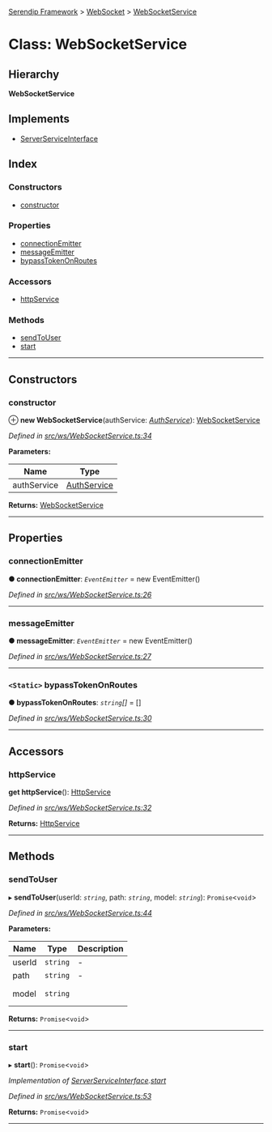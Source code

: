 [Serendip Framework](../README.md) > [WebSocket](../modules/websocket.md) > [WebSocketService](../classes/websocket.websocketservice.md)

# Class: WebSocketService

## Hierarchy

**WebSocketService**

## Implements

* [ServerServiceInterface](../interfaces/server.serverserviceinterface-1.md)

## Index

### Constructors

* [constructor](websocket.websocketservice.md#constructor)

### Properties

* [connectionEmitter](websocket.websocketservice.md#connectionemitter)
* [messageEmitter](websocket.websocketservice.md#messageemitter)
* [bypassTokenOnRoutes](websocket.websocketservice.md#bypasstokenonroutes)

### Accessors

* [httpService](websocket.websocketservice.md#httpservice)

### Methods

* [sendToUser](websocket.websocketservice.md#sendtouser)
* [start](websocket.websocketservice.md#start)

---

## Constructors

<a id="constructor"></a>

###  constructor

⊕ **new WebSocketService**(authService: *[AuthService](auth.authservice.md)*): [WebSocketService](websocket.websocketservice.md)

*Defined in [src/ws/WebSocketService.ts:34](https://github.com/m-esm/serendip/blob/17b0858/src/ws/WebSocketService.ts#L34)*

**Parameters:**

| Name | Type |
| ------ | ------ |
| authService | [AuthService](auth.authservice.md) |

**Returns:** [WebSocketService](websocket.websocketservice.md)

___

## Properties

<a id="connectionemitter"></a>

###  connectionEmitter

**● connectionEmitter**: *`EventEmitter`* =  new EventEmitter()

*Defined in [src/ws/WebSocketService.ts:26](https://github.com/m-esm/serendip/blob/17b0858/src/ws/WebSocketService.ts#L26)*

___
<a id="messageemitter"></a>

###  messageEmitter

**● messageEmitter**: *`EventEmitter`* =  new EventEmitter()

*Defined in [src/ws/WebSocketService.ts:27](https://github.com/m-esm/serendip/blob/17b0858/src/ws/WebSocketService.ts#L27)*

___
<a id="bypasstokenonroutes"></a>

### `<Static>` bypassTokenOnRoutes

**● bypassTokenOnRoutes**: *`string`[]* =  []

*Defined in [src/ws/WebSocketService.ts:30](https://github.com/m-esm/serendip/blob/17b0858/src/ws/WebSocketService.ts#L30)*

___

## Accessors

<a id="httpservice"></a>

###  httpService

**get httpService**(): [HttpService](http.httpservice.md)

*Defined in [src/ws/WebSocketService.ts:32](https://github.com/m-esm/serendip/blob/17b0858/src/ws/WebSocketService.ts#L32)*

**Returns:** [HttpService](http.httpservice.md)

___

## Methods

<a id="sendtouser"></a>

###  sendToUser

▸ **sendToUser**(userId: *`string`*, path: *`string`*, model: *`string`*): `Promise`<`void`>

*Defined in [src/ws/WebSocketService.ts:44](https://github.com/m-esm/serendip/blob/17b0858/src/ws/WebSocketService.ts#L44)*

**Parameters:**

| Name | Type | Description |
| ------ | ------ | ------ |
| userId | `string` |  \- |
| path | `string` |  \- |
| model | `string` |  <br><br> |

**Returns:** `Promise`<`void`>

___
<a id="start"></a>

###  start

▸ **start**(): `Promise`<`void`>

*Implementation of [ServerServiceInterface](../interfaces/server.serverserviceinterface-1.md).[start](../interfaces/server.serverserviceinterface-1.md#start)*

*Defined in [src/ws/WebSocketService.ts:53](https://github.com/m-esm/serendip/blob/17b0858/src/ws/WebSocketService.ts#L53)*

**Returns:** `Promise`<`void`>

___

